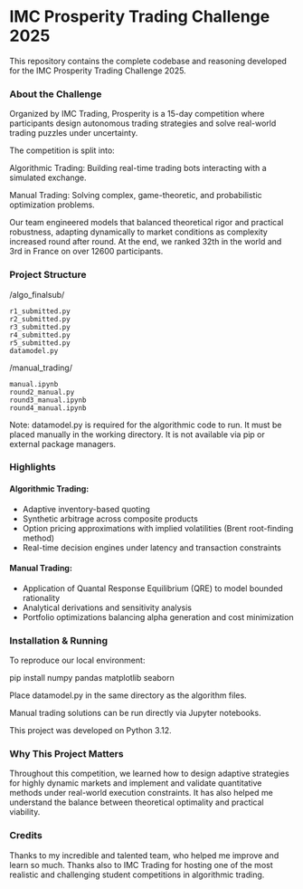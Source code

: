 # IMC Prosperity Trading Challenge 2025

This repository contains the complete codebase and reasoning developed for the IMC Prosperity Trading Challenge 2025.

### About the Challenge

Organized by IMC Trading, Prosperity is a 15-day competition where participants design autonomous trading strategies and solve real-world trading puzzles under uncertainty.

The competition is split into:

Algorithmic Trading: Building real-time trading bots interacting with a simulated exchange.

Manual Trading: Solving complex, game-theoretic, and probabilistic optimization problems.

Our team engineered models that balanced theoretical rigor and practical robustness, adapting dynamically to market conditions as complexity increased round after round. At the end, we ranked 32th in the world and 3rd in France on over 12600 participants.

### Project Structure

/algo_finalsub/

    r1_submitted.py
    r2_submitted.py
    r3_submitted.py
    r4_submitted.py
    r5_submitted.py
    datamodel.py

/manual_trading/

    manual.ipynb
    round2_manual.py
    round3_manual.ipynb
    round4_manual.ipynb

Note: datamodel.py is required for the algorithmic code to run. It must be placed manually in the working directory. It is not available via pip or external package managers.

### Highlights

#### Algorithmic Trading:

- Adaptive inventory-based quoting
- Synthetic arbitrage across composite products
- Option pricing approximations with implied volatilities (Brent root-finding method)
- Real-time decision engines under latency and transaction constraints

#### Manual Trading:

- Application of Quantal Response Equilibrium (QRE) to model bounded rationality
- Analytical derivations and sensitivity analysis
- Portfolio optimizations balancing alpha generation and cost minimization

### Installation & Running

To reproduce our local environment:

pip install numpy pandas matplotlib seaborn

Place datamodel.py in the same directory as the algorithm files.

Manual trading solutions can be run directly via Jupyter notebooks.

This project was developed on Python 3.12.

### Why This Project Matters

Throughout this competition, we learned how to design adaptive strategies for highly dynamic markets and implement and validate quantitative methods under real-world execution constraints. It has also helped me understand the balance between theoretical optimality and practical viability.


### Credits

Thanks to my incredible and talented team, who helped me improve and learn so much. Thanks also to IMC Trading for hosting one of the most realistic and challenging student competitions in algorithmic trading.
